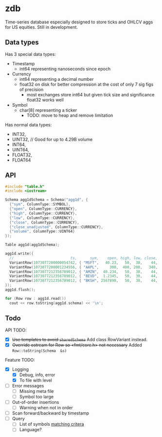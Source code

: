 # zdb

Time-series database especially designed to store ticks and OHLCV aggs for US equities. Still in development.

## Data types
Has 3 special data types:
- Timestamp
  - int64 representing nanoseconds since epoch
- Currency
  - int64 representing a decimal number
  - float32 on disk for better compression at the cost of only 7 sig figs of precision
    - most exchanges store int64 but given tick size and significance float32 works well
- Symbol
  - char[8] representing a ticker
    - TODO: move to heap and remove limitation

Has normal data types:
- INT32,
- UINT32, // Good for up to 4.29B volume
- INT64,
- UINT64,
- FLOAT32,
- FLOAT64

## API
```c++
#include "table.h"
#include <iostream>

Schema agg1dSchema = Schema("agg1d", {
  {"sym", ColumnType::SYMBOL},
  {"open", ColumnType::CURRENCY},
  {"high", ColumnType::CURRENCY},
  {"low", ColumnType::CURRENCY},
  {"close", ColumnType::CURRENCY},
  {"close_unadjusted", ColumnType::CURRENCY},
  {"volume", ColumnType::UINT64}
});

Table agg1d(agg1dSchema);

agg1d.write({
  //                          ts,      sym,    open, high, low, close, close2, volume
  VariantRow(1073077200000054742, { "MSFT",   40.23,   50,  30,    44,     44, 10445300 }),
  VariantRow(1073077200001234556, { "AAPL",     300,  400, 200,   340,    340, 212312000 }),
  VariantRow(1073077212356789012, { "AMZN",  40.234,   50,  30,    44,     44, 30312300 }),
  VariantRow(1073077212356789012, { "BEVD",  1.2345,   50,  30,    44,     44, 161000000 }),
  VariantRow(1073077212356789012, { "BKSH", 2567890,   50,  30,    44,     44, 5194967296 }),
});
agg1d.flush();

for (Row row : agg1d.read())
  cout << row.toString(agg1d.schema) << '\n';
```

## Todo
API TODO:
- [x] ~~Use templates to avoid `sharedSchema`~~ Add class RowVariant instead.
- [x] ~~Override ostream for Row so <fmt/core.h> not necessary~~ Added `Row::toString(Schema  &s)`

Feature TODO:
- [x] Logging
  - [x] Debug, info, error
  - [x] To file with level
- [ ] Error messages
  - [ ] Missing meta file
  - [ ] Symbol too large
- [ ] Out-of-order insertions
  - [ ] Warning when not in order
- [ ] Scan forward/backward by timestamp
- [ ] Query
  - [ ] List of symbols [matching critera](https://github.com/clickingbuttons/questdb_bench/blob/master/src/main/java/Main.java#L43)
  - [ ] Language?

